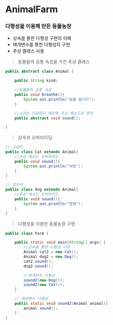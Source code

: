 # AnimalFarm

### 다형성을 이용해 만든 동물농장

- 상속을 통한 다형성 구현의 이해
- 매개변수를 통한 다형성의 구현
- 추상 클래스 사용

> 동물들의 공통 속성을 가진 추상 클래스

```java
public abstract class Animal {

	public String kind;

	//동물들의 공통 속성
	public void breathe(){
		System.out.println("숨을 쉽니다");
	}

	//소리는 다양하기 때문에 추상 메소드로 정의
	public abstract void sound();

}
```

> 상속과 오버라이딩

```java
// 고양이
public class Cat extends Animal{
	//추상 메소드 오버라이드
	public void sound(){
		System.out.println("야옹");
	}
}

// 강아지
public class Dog extends Animal{
	//추상 메소드 오버라이드
	public void sound(){
		System.out.println("멍멍");
	}
}
```

> 다형성을 이용한 동물농장 구현

```java
public class Farm {

	public static void main(String[] args) {
		//상속을 통한 다형성 구현
		Animal cat2 = new Cat();
		Animal dog2 = new Dog();
		cat2.sound();
		dog2.sound();

		//매개변수 다형성
		sound2(new Dog());
		sound2(new Cat());
	}

    // 매개변수 다형성
	public static void sound2(Animal animal){
		animal.sound();
	}
}
```
